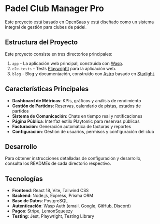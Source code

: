 # Padel Club Manager Pro

Este proyecto está basado en [OpenSaas](https://opensaas.sh) y está diseñado como un sistema integral de gestión para clubes de pádel.

## Estructura del Proyecto

Este proyecto consiste en tres directorios principales:
1. `app` - La aplicación web principal, construida con [Wasp](https://wasp.sh).
2. `e2e-tests` - Tests [Playwright](https://playwright.dev/) para la aplicación web.
3. `blog` - Blog y documentación, construido con [Astro](https://docs.astro.build) basado en [Starlight](https://starlight.astro.build/).

## Características Principales

- **Dashboard de Métricas**: KPIs, gráficos y análisis de rendimiento
- **Gestión de Partidos**: Reservas, calendario de pistas, estados de partidos
- **Sistema de Comunicación**: Chats en tiempo real y notificaciones
- **Página Pública**: Interfaz estilo Playtomic para reservas públicas
- **Facturación**: Generación automática de facturas y reportes
- **Configuración**: Gestión de usuarios, permisos y configuración del club

## Desarrollo

Para obtener instrucciones detalladas de configuración y desarrollo, consulta los READMEs de cada directorio respectivo.

## Tecnologías

- **Frontend**: React 18, Vite, Tailwind CSS
- **Backend**: Node.js, Express, Prisma ORM
- **Base de Datos**: PostgreSQL
- **Autenticación**: Wasp Auth (email, Google, GitHub, Discord)
- **Pagos**: Stripe, LemonSqueezy
- **Testing**: Jest, Playwright, Testing Library
